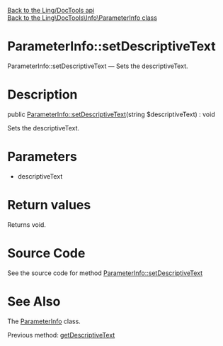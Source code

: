 [Back to the Ling/DocTools api](https://github.com/lingtalfi/DocTools/blob/master/doc/api/Ling/DocTools.md)<br>
[Back to the Ling\DocTools\Info\ParameterInfo class](https://github.com/lingtalfi/DocTools/blob/master/doc/api/Ling/DocTools/Info/ParameterInfo.md)


ParameterInfo::setDescriptiveText
================



ParameterInfo::setDescriptiveText — Sets the descriptiveText.




Description
================


public [ParameterInfo::setDescriptiveText](https://github.com/lingtalfi/DocTools/blob/master/doc/api/Ling/DocTools/Info/ParameterInfo/setDescriptiveText.md)(string $descriptiveText) : void




Sets the descriptiveText.




Parameters
================


- descriptiveText

    


Return values
================

Returns void.








Source Code
===========
See the source code for method [ParameterInfo::setDescriptiveText](https://github.com/lingtalfi/DocTools/blob/master/Info/ParameterInfo.php#L154-L157)


See Also
================

The [ParameterInfo](https://github.com/lingtalfi/DocTools/blob/master/doc/api/Ling/DocTools/Info/ParameterInfo.md) class.

Previous method: [getDescriptiveText](https://github.com/lingtalfi/DocTools/blob/master/doc/api/Ling/DocTools/Info/ParameterInfo/getDescriptiveText.md)<br>

